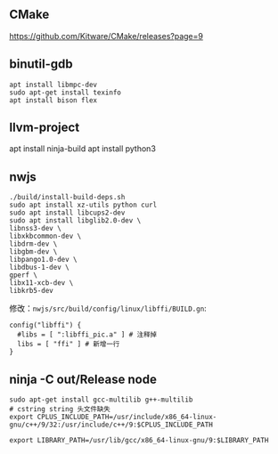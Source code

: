 ## CMake
https://github.com/Kitware/CMake/releases?page=9

## binutil-gdb
```
apt install libmpc-dev
sudo apt-get install texinfo
apt install bison flex
```
## llvm-project
apt install ninja-build
apt install python3

## nwjs
```
./build/install-build-deps.sh
sudo apt install xz-utils python curl
sudo apt install libcups2-dev
sudo apt install libglib2.0-dev \
libnss3-dev \
libxkbcommon-dev \
libdrm-dev \
libgbm-dev \
libpango1.0-dev \
libdbus-1-dev \
gperf \
libx11-xcb-dev \
libkrb5-dev
```

修改：`nwjs/src/build/config/linux/libffi/BUILD.gn`:
```
config("libffi") {
  #libs = [ ":libffi_pic.a" ] # 注释掉
  libs = [ "ffi" ] # 新增一行
}
```

## ninja -C out/Release node

```
sudo apt-get install gcc-multilib g++-multilib
# cstring string 头文件缺失
export CPLUS_INCLUDE_PATH=/usr/include/x86_64-linux-gnu/c++/9/32:/usr/include/c++/9:$CPLUS_INCLUDE_PATH

export LIBRARY_PATH=/usr/lib/gcc/x86_64-linux-gnu/9:$LIBRARY_PATH
```